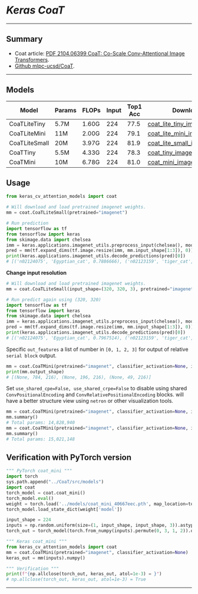 # ___Keras CoaT___
***

## Summary
  - Coat article: [PDF 2104.06399 CoaT: Co-Scale Conv-Attentional Image Transformers](http://arxiv.org/abs/2104.06399).
  - [Github mlpc-ucsd/CoaT](https://github.com/mlpc-ucsd/CoaT).
***

## Models
  | Model         | Params | FLOPs | Input | Top1 Acc | Download |
  | ------------- | ------ | ----- | ----- | -------- | -------- |
  | CoaTLiteTiny  | 5.7M   | 1.60G | 224   | 77.5     | [coat_lite_tiny_imagenet.h5](https://github.com/leondgarse/keras_cv_attention_models/releases/download/coat/coat_lite_tiny_imagenet.h5) |
  | CoaTLiteMini  | 11M    | 2.00G | 224   | 79.1     | [coat_lite_mini_imagenet.h5](https://github.com/leondgarse/keras_cv_attention_models/releases/download/coat/coat_lite_mini_imagenet.h5) |
  | CoaTLiteSmall | 20M    | 3.97G | 224   | 81.9     | [coat_lite_small_imagenet.h5](https://github.com/leondgarse/keras_cv_attention_models/releases/download/coat/coat_lite_small_imagenet.h5) |
  | CoaTTiny      | 5.5M   | 4.33G | 224   | 78.3     | [coat_tiny_imagenet.h5](https://github.com/leondgarse/keras_cv_attention_models/releases/download/coat/coat_tiny_imagenet.h5) |
  | CoaTMini      | 10M    | 6.78G | 224   | 81.0     | [coat_mini_imagenet.h5](https://github.com/leondgarse/keras_cv_attention_models/releases/download/coat/coat_mini_imagenet.h5) |
## Usage
  ```py
  from keras_cv_attention_models import coat

  # Will download and load pretrained imagenet weights.
  mm = coat.CoaTLiteSmall(pretrained="imagenet")

  # Run prediction
  import tensorflow as tf
  from tensorflow import keras
  from skimage.data import chelsea
  imm = keras.applications.imagenet_utils.preprocess_input(chelsea(), mode='torch') # Chelsea the cat
  pred = mm(tf.expand_dims(tf.image.resize(imm, mm.input_shape[1:3]), 0)).numpy()
  print(keras.applications.imagenet_utils.decode_predictions(pred)[0])
  # [('n02124075', 'Egyptian_cat', 0.7886666), ('n02123159', 'tiger_cat', 0.031680673), ...]
  ```
  **Change input resolution**
  ```py
  # Will download and load pretrained imagenet weights.
  mm = coat.CoaTLiteSmall(input_shape=(320, 320, 3), pretrained="imagenet")

  # Run predict again using (320, 320)
  import tensorflow as tf
  from tensorflow import keras
  from skimage.data import chelsea
  imm = keras.applications.imagenet_utils.preprocess_input(chelsea(), mode='torch') # Chelsea the cat
  pred = mm(tf.expand_dims(tf.image.resize(imm, mm.input_shape[1:3]), 0)).numpy()
  print(keras.applications.imagenet_utils.decode_predictions(pred)[0])
  # [('n02124075', 'Egyptian_cat', 0.7967514), ('n02123159', 'tiger_cat', 0.04747868), ...]
  ```
  Specific `out_features` a list of number in `[0, 1, 2, 3]` for output of relative `serial block` output.
  ```py
  mm = coat.CoaTMini(pretrained="imagenet", classifier_activation=None, input_shape=(224, 224, 3), out_features=[1, 2, 3])
  print(mm.output_shape)
  # [(None, 784, 216), (None, 196, 216), (None, 49, 216)]
  ```
  Set `use_shared_cpe=False, use_shared_crpe=False` to disable using shared `ConvPositionalEncoding` and `ConvRelativePositionalEncoding` blocks. will have a better structure view using `netron` or other visualization tools.
  ```py
  mm = coat.CoaTMini(pretrained="imagenet", classifier_activation=None, input_shape=(224, 224, 3))
  mm.summary()
  # Total params: 14,828,940
  mm = coat.CoaTMini(pretrained="imagenet", classifier_activation=None, input_shape=(224, 224, 3), use_shared_cpe=False, use_shared_crpe=False)
  mm.summary()
  # Total params: 15,021,148
  ```
## Verification with PyTorch version
  ```py
  """ PyTorch coat_mini """
  import torch
  sys.path.append("../CoaT/src/models")
  import coat
  torch_model = coat.coat_mini()
  torch_model.eval()
  weight = torch.load('../models/coat_mini_40667eec.pth', map_location=torch.device('cpu'))
  torch_model.load_state_dict(weight['model'])

  input_shape = 224
  inputs = np.random.uniform(size=(1, input_shape, input_shape, 3)).astype("float32")
  torch_out = torch_model(torch.from_numpy(inputs).permute(0, 3, 1, 2)).detach().numpy()

  """ Keras coat_mini """
  from keras_cv_attention_models import coat
  mm = coat.CoaTMini(pretrained="imagenet", classifier_activation=None)
  keras_out = mm(inputs).numpy()

  """ Verification """
  print(f"{np.allclose(torch_out, keras_out, atol=1e-3) = }")
  # np.allclose(torch_out, keras_out, atol=1e-3) = True
  ```
***
